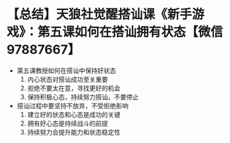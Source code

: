 # 【总结】天狼社觉醒搭讪课《新手游戏》：第五课如何在搭讪拥有状态【微信97887667】

-   第五课教授如何在搭讪中保持好状态
    1.  内心状态对搭讪成功至关重要
    2.  拒绝不要太在意，寻找更好的机会
    3.  保持积极心态，持续努力搭讪，不要停止
-   搭讪过程中要坚持不放弃，不受拒绝影响
    1.  建立好的状态和心态是成功的关键
    2.  拥有好心态是持续战斗的前提
    3.  持续努力会提升能力和状态稳定性